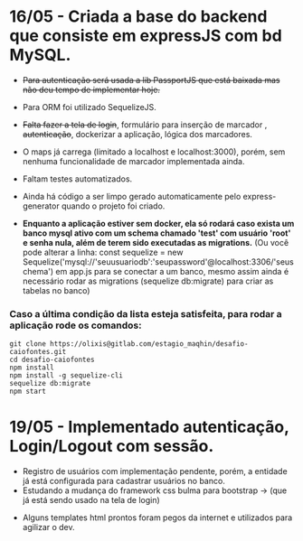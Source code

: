 # 16/05 - Criada a base do backend que consiste em expressJS com bd MySQL.
- ~~Para autenticação será usada a lib PassportJS que está baixada mas não deu tempo de implementar hoje.~~
- Para ORM foi utilizado SequelizeJS.
- ~~Falta fazer a tela de login~~, formulário para inserção de marcador , ~~autenticação~~, dockerizar a aplicação, lógica dos marcadores.
- O maps já carrega (limitado a localhost e localhost:3000), porém, sem nenhuma funcionalidade de marcador implementada ainda.
- Faltam testes automatizados.
- Ainda há código a ser limpo gerado automaticamente pelo express-generator quando o projeto foi criado.

- **Enquanto a aplicação estiver sem docker, ela só rodará caso exista um banco mysql ativo com um schema chamado 'test' com usuário 'root' e senha nula, além de terem sido executadas as migrations.** (Ou você pode alterar a linha: const sequelize = new Sequelize('mysql://'seuusuariodb':'seupassword'@localhost:3306/'seuschema') em app.js para se conectar a um banco, mesmo assim ainda é necessário rodar as migrations (sequelize db:migrate) para criar as tabelas no banco)


### Caso a última condição da lista esteja satisfeita, para rodar a aplicação rode os comandos:
    git clone https://olixis@gitlab.com/estagio_maqhin/desafio-caiofontes.git
    cd desafio-caiofontes
    npm install
    npm install -g sequelize-cli
    sequelize db:migrate
    npm start

# 19/05 - Implementado autenticação, Login/Logout com sessão.

- Registro de usuários com implementação pendente, porém, a entidade já está configurada para cadastrar usuários no banco.
- Estudando a mudança do framework css bulma para bootstrap -> (que já está sendo usado na tela de login)

*  Alguns templates html prontos foram pegos da internet e utilizados para agilizar o dev.

